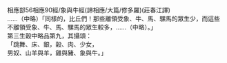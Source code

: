 相應部56相應90經/象與牛經(諦相應/大篇/修多羅)(莊春江譯)  
……（中略）「同樣的，比丘們！那些離領受象、牛、馬、騾馬的眾生少，而這些不離領受象、牛、馬、騾馬的眾生較多，……（中略）。」  
第三生穀中略品第九，其攝頌：  
「跳舞、床、銀，榖、肉、少女，  
男奴、山羊與羊，雞與豬、象與牛。」  
  
  
